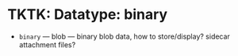 # TKTK: Datatype: binary

- `binary` — blob — binary blob data, how to store/display? sidecar attachment files?